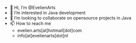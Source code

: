 - 👋 Hi, I’m @EvelienArts
- 👀 I’m interested in Java development
- 💞️ I’m looking to collaborate on opensource projects in Java
- 📫 How to reach me
  - evelien.arts[at]hotmail[dot]com
  - info[at]evelienarts[dot]nl
